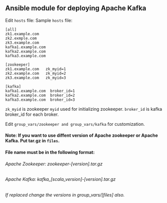 ## Ansible module for deploying Apache Kafka

Edit `hosts` file:
Sample `hosts` file:
```
[all]
zk1.example.com
zk2.exmple.com
zk3.example.com
kafka1.example.com
kafka2.example.com
kafka3.example.com

[zookeeper]
zk1.example.com   zk_myid=1
zk2.example.com   zk_myid=2
zk3.example.com   zk_myid=3

[kafka]
kafka1.example.com  broker_id=1
kafka2.example.com  broker_id=2
kafka3.example.com  broker_id=3
```
`zk_myid` is zookeeper `myid` used for initializing zookeeper.
`broker_id` is kafka broker_id for each broker.

Edit `group_vars/zookeeper and group_vars/kafka` for customization.

#### Note: If you want to use diffent version of Apache zookeeper or Apache Kafka. Put tar.gz in `files`.
#### File name must be in the following format: 
###### Apache Zookeeper: zookeeper-[version].tar.gz
###### Apache Kafka: kafka_[scala_version]-[version].tar.gz
###### If replaced change the versions in group_vars/[files] also.
